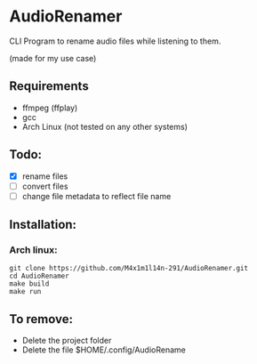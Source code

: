 # AudioRenamer

CLI Program to rename audio files while listening to them.

(made for my use case)

## Requirements

- ffmpeg (ffplay)
- gcc
- Arch Linux (not tested on any other systems)

## Todo:

- [x] rename files
- [ ] convert files
- [ ] change file metadata to reflect file name

## Installation:
### Arch linux:
    git clone https://github.com/M4x1m1l14n-291/AudioRenamer.git
    cd AudioRenamer
    make build
    make run

## To remove:
- Delete the project folder
- Delete the file $HOME/.config/AudioRename
